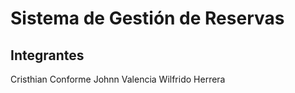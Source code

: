 # Sistema de Gestión de Reservas

## Integrantes

Cristhian Conforme
Johnn Valencia
Wilfrido Herrera
